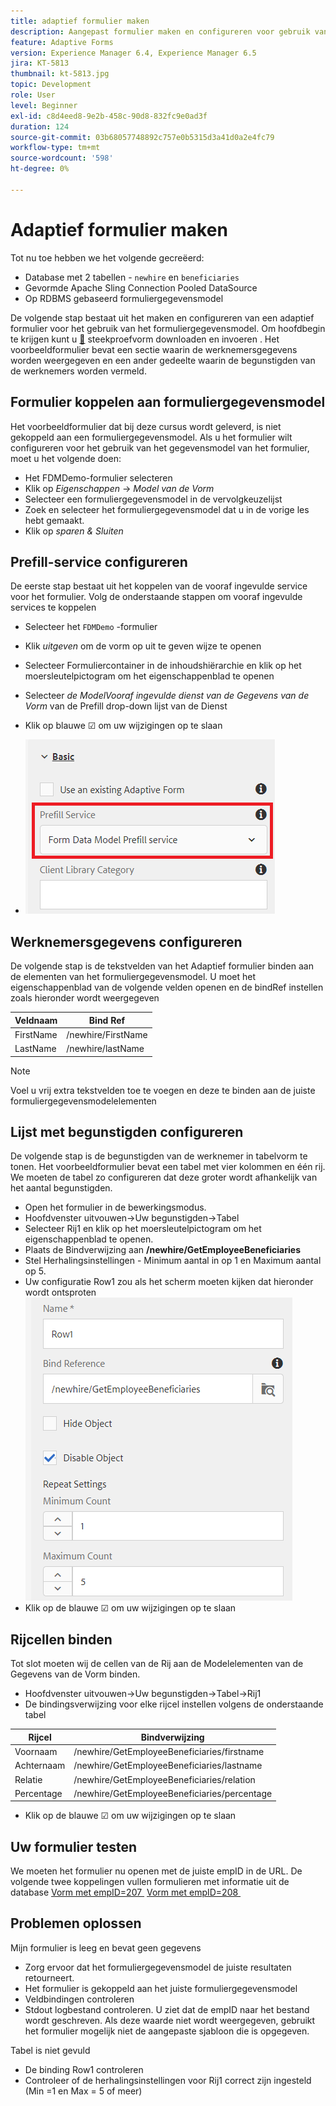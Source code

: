 ```yaml
---
title: adaptief formulier maken
description: Aangepast formulier maken en configureren voor gebruik van de vooraf ingevulde service van het formuliergegevensmodel
feature: Adaptive Forms
version: Experience Manager 6.4, Experience Manager 6.5
jira: KT-5813
thumbnail: kt-5813.jpg
topic: Development
role: User
level: Beginner
exl-id: c8d4eed8-9e2b-458c-90d8-832fc9e0ad3f
duration: 124
source-git-commit: 03b68057748892c757e0b5315d3a41d0a2e4fc79
workflow-type: tm+mt
source-wordcount: '598'
ht-degree: 0%

---
```


# Adaptief formulier maken

Tot nu toe hebben we het volgende gecreëerd:

* Database met 2 tabellen - `newhire` en `beneficiaries`
* Gevormde Apache Sling Connection Pooled DataSource
* Op RDBMS gebaseerd formuliergegevensmodel

De volgende stap bestaat uit het maken en configureren van een adaptief formulier voor het gebruik van het formuliergegevensmodel.  Om hoofdbegin te krijgen kunt u [&#128279;](assets/fdm-demo-af.zip) steekproefvorm downloaden en invoeren . Het voorbeeldformulier bevat een sectie waarin de werknemersgegevens worden weergegeven en een ander gedeelte waarin de begunstigden van de werknemers worden vermeld.

## Formulier koppelen aan formuliergegevensmodel

Het voorbeeldformulier dat bij deze cursus wordt geleverd, is niet gekoppeld aan een formuliergegevensmodel. Als u het formulier wilt configureren voor het gebruik van het gegevensmodel van het formulier, moet u het volgende doen:

* Het FDMDemo-formulier selecteren
* Klik op _Eigenschappen_ -> _Model van de Vorm_
* Selecteer een formuliergegevensmodel in de vervolgkeuzelijst
* Zoek en selecteer het formuliergegevensmodel dat u in de vorige les hebt gemaakt.
* Klik op _sparen &amp; Sluiten_

## Prefill-service configureren

De eerste stap bestaat uit het koppelen van de vooraf ingevulde service voor het formulier. Volg de onderstaande stappen om vooraf ingevulde services te koppelen

* Selecteer het `FDMDemo` -formulier
* Klik _uitgeven_ om de vorm op uit te geven wijze te openen
* Selecteer Formuliercontainer in de inhoudshiërarchie en klik op het moersleutelpictogram om het eigenschappenblad te openen
* Selecteer _de ModelVooraf ingevulde dienst van de Gegevens van de Vorm_ van de Prefill drop-down lijst van de Dienst
* Klik op blauwe ☑ om uw wijzigingen op te slaan

* ![&#x200B; prefill-service &#x200B;](assets/fdm-prefill.png)

## Werknemersgegevens configureren

De volgende stap is de tekstvelden van het Adaptief formulier binden aan de elementen van het formuliergegevensmodel. U moet het eigenschappenblad van de volgende velden openen en de bindRef instellen zoals hieronder wordt weergegeven


| Veldnaam | Bind Ref |
|------------|--------------------|
| FirstName | /newhire/FirstName |
| LastName | /newhire/lastName |

>[!NOTE]
>
>Voel u vrij extra tekstvelden toe te voegen en deze te binden aan de juiste formuliergegevensmodelelementen

## Lijst met begunstigden configureren

De volgende stap is de begunstigden van de werknemer in tabelvorm te tonen. Het voorbeeldformulier bevat een tabel met vier kolommen en één rij. We moeten de tabel zo configureren dat deze groter wordt afhankelijk van het aantal begunstigden.

* Open het formulier in de bewerkingsmodus.
* Hoofdvenster uitvouwen->Uw begunstigden->Tabel
* Selecteer Rij1 en klik op het moersleutelpictogram om het eigenschappenblad te openen.
* Plaats de Bindverwijzing aan **/newhire/GetEmployeeBeneficiaries**
* Stel Herhalingsinstellingen - Minimum aantal in op 1 en Maximum aantal op 5.
* Uw configuratie Row1 zou als het scherm moeten kijken dat hieronder wordt ontsproten
  ![&#x200B; rij-vormt &#x200B;](assets/configure-row.PNG)
* Klik op de blauwe ☑ om uw wijzigingen op te slaan

## Rijcellen binden

Tot slot moeten wij de cellen van de Rij aan de Modelelementen van de Gegevens van de Vorm binden.

* Hoofdvenster uitvouwen->Uw begunstigden->Tabel->Rij1
* De bindingsverwijzing voor elke rijcel instellen volgens de onderstaande tabel

| Rijcel | Bindverwijzing |
|------------|----------------------------------------------|
| Voornaam | /newhire/GetEmployeeBeneficiaries/firstname |
| Achternaam | /newhire/GetEmployeeBeneficiaries/lastname |
| Relatie | /newhire/GetEmployeeBeneficiaries/relation |
| Percentage | /newhire/GetEmployeeBeneficiaries/percentage |

* Klik op de blauwe ☑ om uw wijzigingen op te slaan

## Uw formulier testen

We moeten het formulier nu openen met de juiste empID in de URL. De volgende twee koppelingen vullen formulieren met informatie uit de database
[&#x200B; Vorm met empID=207 &#x200B;](http://localhost:4502/content/dam/formsanddocuments/fdmdemo/jcr:content?wcmmode=disabled&amp;empID=207)
[&#x200B; Vorm met empID=208 &#x200B;](http://localhost:4502/content/dam/formsanddocuments/fdmdemo/jcr:content?wcmmode=disabled&amp;empID=208)

## Problemen oplossen

Mijn formulier is leeg en bevat geen gegevens

* Zorg ervoor dat het formuliergegevensmodel de juiste resultaten retourneert.
* Het formulier is gekoppeld aan het juiste formuliergegevensmodel
* Veldbindingen controleren
* Stdout logbestand controleren. U ziet dat de empID naar het bestand wordt geschreven. Als deze waarde niet wordt weergegeven, gebruikt het formulier mogelijk niet de aangepaste sjabloon die is opgegeven.

Tabel is niet gevuld

* De binding Row1 controleren
* Controleer of de herhalingsinstellingen voor Rij1 correct zijn ingesteld (Min =1 en Max = 5 of meer)
